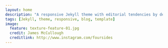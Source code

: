 ```yaml
---
layout: home
description: "A responsive Jekyll theme with editorial tendencies by designer Michael Rose."
tags: [Jekyll, theme, responsive, blog, template]
image:
  feature: texture-feature-01.jpg
  credit: James McCullough
  creditlink: http://www.instagram.com/foursides
--- 
```

